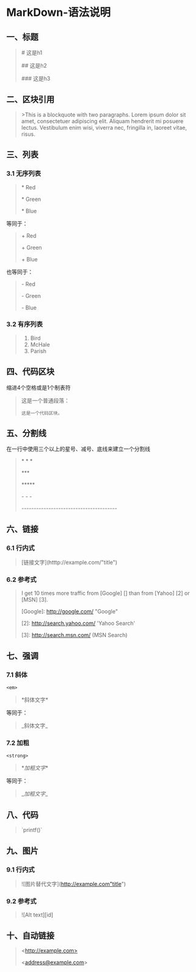 # MarkDown-语法说明

## 一、标题

> \# 这是h1
>
> \## 这是h2
>
> \### 这是h3

## 二、区块引用

> \>This is a blockquote with two paragraphs. Lorem ipsum dolor sit amet, consectetuer adipiscing elit. Aliquam hendrerit mi posuere lectus. Vestibulum enim wisi, viverra nec, fringilla in, laoreet vitae, risus.

## 三、列表

### 3.1 无序列表

> \* Red
>
> \* Green
>
> \* Blue

等同于：

> \+ Red
>
> \+ Green
>
> \+ Blue

也等同于：

> \- Red
>
> \- Green
>
> \- Blue

### 3.2 有序列表

> 1. Bird
> 2. McHale
> 3. Parish

## 四、代码区块

缩进4个空格或是1个制表符

> 这是一个普通段落：
>
>     这是一个代码区块。

## 五、分割线

在一行中使用三个以上的星号、减号、底线来建立一个分割线

> \* \* \*
>
> \*\*\*
>
> \*\*\*\*\*
>
> \- \- \-
>
> \-\-\-\-\-\-\-\-\-\-\-\-\-\-\-\-\-\-\-\-\-\-\-\-\-\-\-\-\-\-\-\-\-\-\-\-\-\-\-

## 六、链接

### 6.1 行内式

> \[链接文字](htttp://example.com/"title")

### 6.2 参考式

>I get 10 times more traffic from [Google] [] than from
>[Yahoo] [2] or [MSN] [3].
>
>\[Google]: http://google.com/ "Google"
>
>\[2]: http://search.yahoo.com/ 'Yahoo Search'
>
>\[3]: http://search.msn.com/ (MSN Search)

## 七、强调

### 7.1 斜体

`<em>`

> \*斜体文字*

等同于：

> \_斜体文字_

### 7.2 加粗

`<strong>`

> \**加粗文字**

等同于：

> \__加粗文字__

## 八、代码

> \`printf()`

## 九、图片

### 9.1 行内式

> \!\[图片替代文字](http://example.com"title")

### 9.2 参考式

> \!\[Alt text][id]

## 十、自动链接

> \<http://example.com>
>
> \<address@example.com>

